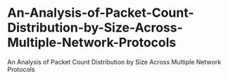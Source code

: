 # An-Analysis-of-Packet-Count-Distribution-by-Size-Across-Multiple-Network-Protocols
An Analysis of Packet Count Distribution by Size Across Multiple Network Protocols
